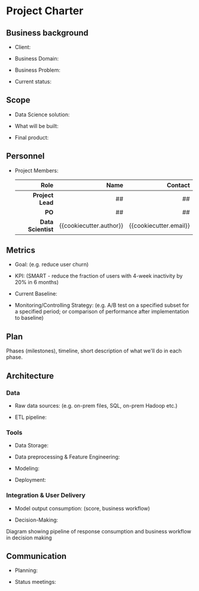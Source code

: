 # Project Charter

## Business background

+ Client: 

+ Business Domain:

+ Business Problem:

+ Current status:


## Scope

+ Data Science solution:

+ What will be built:

+ Final product:


## Personnel

+ Project Members:

  | Role | Name | Contact |
  |  ---: | ---: | ---: |
  | **Project Lead** | ## | ## |
  | **PO** | ## | ## |
  | **Data Scientist** | {{cookiecutter.author}} | {{cookiecutter.email}} |

	
## Metrics

+ Goal: (e.g. reduce user churn)

+ KPI: (SMART - reduce the fraction of users with 4-week inactivity by 20% in 6 months)

+ Current Baseline:

+ Monitoring/Controlling Strategy: (e.g. A/B test on a specified subset for a specified period; or comparison of performance after implementation to baseline)


## Plan

Phases (milestones), timeline, short description of what we'll do in each phase.


## Architecture

### Data

+ Raw data sources: (e.g. on-prem files, SQL, on-prem Hadoop etc.)

+ ETL pipeline:

### Tools

+ Data Storage:

+ Data preprocessing & Feature Engineering:

+ Modeling:

+ Deployment:

### Integration & User Delivery

+ Model output consumption: (score, business workflow)

+ Decision-Making:

Diagram showing pipeline of response consumption and business workflow in decision making


## Communication

+ Planning:

+ Status meetings:

